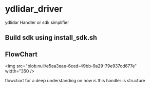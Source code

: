 # ydlidar_driver
ydlidar Handler or sdk simplifier


## Build sdk using install_sdk.sh


## FlowChart 

<img src="blob:null/e5ea3eae-6ced-49bb-9a29-79e937cd677e" width="350 />

flowchart for a deep understanding on how is this handler is structure
